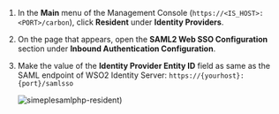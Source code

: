 1.	In the **Main** menu of the Management Console (`https://<IS_HOST>:<PORT>/carbon`), click **Resident** under **Identity Providers**.

2.	On the page that appears, open the **SAML2 Web SSO Configuration** section under **Inbound Authentication Configuration**.
    
3.	Make the value of the **Identity Provider Entity ID** field as same as the SAML endpoint of WSO2 Identity Server: `https://{yourhost}:{port}/samlsso`		
	
	![simeplesamlphp-resident](../../assets/img/fragments/simplesamlphp-resident.png))